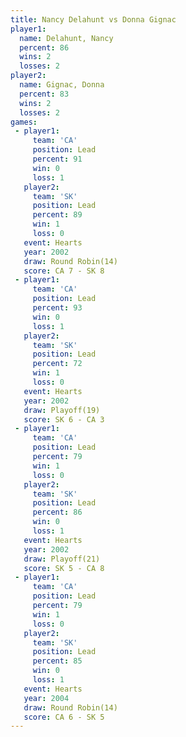 ```yaml
---
title: Nancy Delahunt vs Donna Gignac
player1:               
  name: Delahunt, Nancy
  percent: 86          
  wins: 2              
  losses: 2            
player2:               
  name: Gignac, Donna  
  percent: 83          
  wins: 2              
  losses: 2            
games:
 - player1:        
     team: 'CA'    
     position: Lead
     percent: 91   
     win: 0        
     loss: 1       
   player2:        
     team: 'SK'    
     position: Lead
     percent: 89   
     win: 1        
     loss: 0       
   event: Hearts        
   year: 2002           
   draw: Round Robin(14)
   score: CA 7 - SK 8   
 - player1:        
     team: 'CA'    
     position: Lead
     percent: 93   
     win: 0        
     loss: 1       
   player2:        
     team: 'SK'    
     position: Lead
     percent: 72   
     win: 1        
     loss: 0       
   event: Hearts     
   year: 2002        
   draw: Playoff(19) 
   score: SK 6 - CA 3
 - player1:        
     team: 'CA'    
     position: Lead
     percent: 79   
     win: 1        
     loss: 0       
   player2:        
     team: 'SK'    
     position: Lead
     percent: 86   
     win: 0        
     loss: 1       
   event: Hearts     
   year: 2002        
   draw: Playoff(21) 
   score: SK 5 - CA 8
 - player1:        
     team: 'CA'    
     position: Lead
     percent: 79   
     win: 1        
     loss: 0       
   player2:        
     team: 'SK'    
     position: Lead
     percent: 85   
     win: 0        
     loss: 1       
   event: Hearts        
   year: 2004           
   draw: Round Robin(14)
   score: CA 6 - SK 5   
---
```

